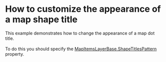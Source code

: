 # How to customize the appearance of a map shape title


<p>This example demonstrates how to change the appearance of a map dot title. <br /><br />To do this you should specify the <a href="https://documentation.devexpress.com/#WindowsForms/DevExpressXtraMapMapItemsLayerBase_ShapeTitlesPatterntopic">MapItemsLayerBase.ShapeTitlesPattern</a> property.</p>

<br/>


